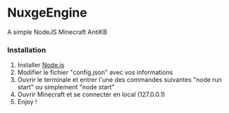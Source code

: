 # NuxgeEngine
A simple NodeJS Minecraft AntiKB

### Installation

1. Installer [Node.js](https://nodejs.org/)
2. Modifier le fichier "config.json" avec vos informations
3. Ouvrir le terminale et entrer l'une des commandes suivantes "node run start" ou simplement "node start"
4. Ouvrir Minecraft et se connecter en local (127.0.0.1)
5. Enjoy !
